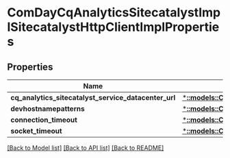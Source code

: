 # ComDayCqAnalyticsSitecatalystImplSitecatalystHttpClientImplProperties

## Properties
Name | Type | Description | Notes
------------ | ------------- | ------------- | -------------
**cq_analytics_sitecatalyst_service_datacenter_url** | [***::models::ConfigNodePropertyArray**](configNodePropertyArray.md) |  | [optional] 
**devhostnamepatterns** | [***::models::ConfigNodePropertyArray**](configNodePropertyArray.md) |  | [optional] 
**connection_timeout** | [***::models::ConfigNodePropertyInteger**](configNodePropertyInteger.md) |  | [optional] 
**socket_timeout** | [***::models::ConfigNodePropertyInteger**](configNodePropertyInteger.md) |  | [optional] 

[[Back to Model list]](../README.md#documentation-for-models) [[Back to API list]](../README.md#documentation-for-api-endpoints) [[Back to README]](../README.md)


